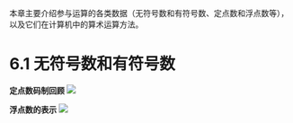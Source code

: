 本章主要介绍参与运算的各类数据（无符号数和有符号数、定点数和浮点数等），以及它们在计算机中的算术运算方法。

# 6.1 无符号数和有符号数



**定点数码制回顾**
![](https://raw.githubusercontent.com/Anlieh/PicBucket/master/202210122124614.png)

**浮点数的表示**
![](https://raw.githubusercontent.com/Anlieh/PicBucket/master/202210122211062.png)


